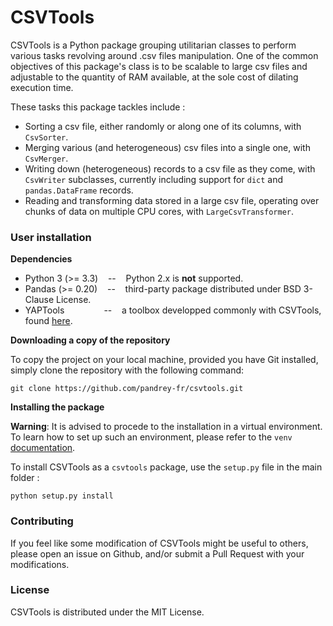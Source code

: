 # CSVTools

CSVTools is a Python package grouping utilitarian classes to perform various
tasks revolving around .csv files manipulation. One of the common objectives
of this package's class is to be scalable to large csv files and adjustable
to the quantity of RAM available, at the sole cost of dilating execution time.

These tasks this package tackles include :

- Sorting a csv file, either randomly or along one of its columns, with `CsvSorter`.
- Merging various (and heterogeneous) csv files into a single one, with `CsvMerger`.
- Writing down (heterogeneous) records to a csv file as they come, with
  `CsvWriter` subclasses, currently including support for `dict` and
   `pandas.DataFrame` records.
- Reading and transforming data stored in a large csv file, operating over
  chunks of data on multiple CPU cores, with `LargeCsvTransformer`.


### User installation

**Dependencies**

- Python 3 (>= 3.3) &nbsp;&nbsp; -- &nbsp;&nbsp; Python 2.x is **not** supported.
- Pandas (>= 0.20) &nbsp;&nbsp; -- &nbsp;&nbsp; third-party package
  distributed under BSD 3-Clause License.
- YAPTools &nbsp;&nbsp;&nbsp;&nbsp;&nbsp;&nbsp;&nbsp;&nbsp;&nbsp;&nbsp;&nbsp;
  &nbsp;&nbsp; -- &nbsp;&nbsp; a toolbox developped commonly
  with CSVTools, found [here](https://github.com/pandrey-fr/yaptools/).

**Downloading a copy of the repository**

To copy the project on your local machine, provided you have Git installed,
simply clone the repository with the following command:

```
git clone https://github.com/pandrey-fr/csvtools.git
```

**Installing the package**

**Warning**: It is advised to procede to the installation in a virtual
environment. To learn how to set up such an environment, please refer to
the `venv` [documentation](https://docs.python.org/3/library/venv.html).

To install CSVTools as a `csvtools` package, use the `setup.py` file in
the main folder :

```
python setup.py install
```

### Contributing

If you feel like some modification of CSVTools might be useful to others,
please open an issue on Github, and/or submit a Pull Request with your
modifications.

### License

CSVTools is distributed under the MIT License.

